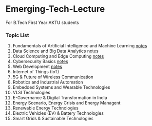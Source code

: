 # Emerging-Tech-Lecture
For B.Tech First Year AKTU students
### Topic List
1. Fundamentals of Artificial Intelligence and Machine Learning [notes](https://github.com/SaketJNU/Emerging-Tech-Lecture/blob/main/notes/Fundamental%20of%20AI%20and%20ML.pdf)
2. Data Science and Big Data Analytics [notes](https://github.com/SaketJNU/Emerging-Tech-Lecture/blob/main/notes/Data%20Science%20and%20Big%20Data%20Analytics.pdf)
3. Cloud Computing and Edge Computing [notes](https://github.com/SaketJNU/Emerging-Tech-Lecture/blob/main/notes/Cloud%20Computing%20and%20Edge%20Cimputing.pdf)
4. Cybersecurity Basics [notes](https://github.com/SaketJNU/Emerging-Tech-Lecture/blob/main/notes/Cybersecurity%20Basics.pdf)
5. Web Development [notes](https://github.com/SaketJNU/Emerging-Tech-Lecture/blob/main/notes/Web%20Development.pdf)
6. Internet of Things (IoT)
7. 5G & Future of Wireless Communication
8. Robotics and Industrial Automation
9. Embedded Systems and Wearable Technologies
10. VLSI Technologies
11. E-Governance & Digital Transformation in India
12. Energy Scenario, Energy Crisis and Energy Managent
13. Renewable Energy Technologies
14. Electric Vehicles (EV) & Battery Technologies
15. Smart Grids & Sustainable Technologies